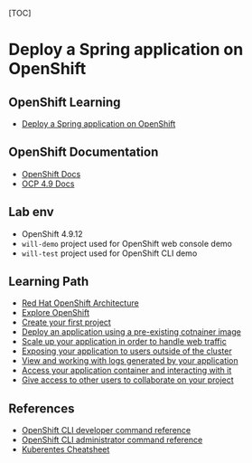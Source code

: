 [TOC]

# Deploy a Spring application on OpenShift

## OpenShift Learning
- [Deploy a Spring application on OpenShift](https://developers.redhat.com/learn/openshift/deploy-spring-application-openshift)

## OpenShift Documentation
- [OpenShift Docs](https://docs.openshift.com/)
- [OCP 4.9 Docs](https://docs.openshift.com/container-platform/4.9/welcome/index.html)

## Lab env
- OpenShift 4.9.12
- `will-demo` project used for OpenShift web console demo
- `will-test` project used for OpenShift CLI demo

## Learning Path

- [Red Hat OpenShift Architecture](./ocp-architecture.md)
- [Explore OpenShift](./explore-ocp.md)
- [Create your first project](./create-first-proj.md)
- [Deploy an application using a pre-existing cotnainer image](./deploy-image.md)
- [Scale up your application in order to handle web traffic](./scaling.md)
- [Exposing your application to users outside of the cluster](./route.md)
- [View and working with logs generated by your application](./logging.md)
- [Access your application container and interacting with it](./connect-container.md)
- [Give access to other users to collaborate on your project](./permissions.md)


## References

- [OpenShift CLI developer command reference](https://docs.openshift.com/container-platform/4.8/cli_reference/openshift_cli/developer-cli-commands.html)
- [OpenShift CLI administrator command reference](https://docs.openshift.com/container-platform/4.8/cli_reference/openshift_cli/administrator-cli-commands.html)
- [Kuberentes Cheatsheet](https://kubernetes.io/docs/reference/kubectl/cheatsheet/)